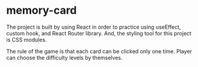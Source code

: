 # memory-card

The project is built by using React in order to practice using useEffect, custom hook, and React Router library. And, the styling tool for this project is CSS modules.

The rule of the game is that each card can be clicked only one time. Player can choose the difficulty levels by themselves.
